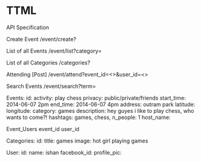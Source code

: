 TTML
====

API Specification

Create Event
/event/create?

List of all Events
/event/list?category=<category>

List of all Categories
/categories?

Attending [Post]
/event/attend?event_id=<>&user_id=<>



Search Events
/event/search?term=<term>

Events:
id:
activity: play chess
privacy: public/private/friends
start_time: 2014-06-07 2pm
end_time: 2014-06-07 4pm
address: outram park
latitude: 
longitude: 
category: games
description: hey guyes i like to play chess, who wants to come?!
hashtags: games, chess,
n_people: 1
host_name:

Event_Users
event_id
user_id

Categories:
id:
title: games
image: hot girl playing games

User:
id:
name: ishan
facebook_id:
profile_pic:


